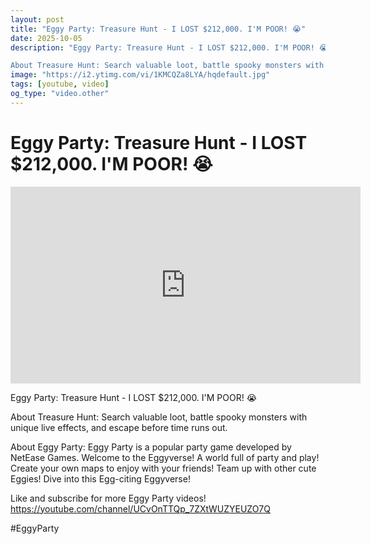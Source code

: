 ```yaml
---
layout: post
title: "Eggy Party: Treasure Hunt - I LOST $212,000. I'M POOR! 😭"
date: 2025-10-05
description: "Eggy Party: Treasure Hunt - I LOST $212,000. I'M POOR! 😭

About Treasure Hunt: Search valuable loot, battle spooky monsters with unique live effects, an..."
image: "https://i2.ytimg.com/vi/1KMCQZa8LYA/hqdefault.jpg"
tags: [youtube, video]
og_type: "video.other"
---
```


<script type="application/ld+json">
{
  "@context": "http://schema.org",
  "@type": "VideoObject",
  "name": "Eggy Party: Treasure Hunt - I LOST $212,000. I'M POOR! \ud83d\ude2d",
  "description": "Eggy Party: Treasure Hunt - I LOST $212,000. I'M POOR! \ud83d\ude2d\n\nAbout Treasure Hunt: Search valuable loot, battle spooky monsters with unique live effects, and escape before time runs out. \n\nAbout Eggy Party: Eggy Party is a popular party game developed by NetEase Games. Welcome to the Eggyverse! A world full of party and play! Create your own maps to enjoy with your friends! Team up with other cute Eggies! Dive into this Egg-citing Eggyverse!\n\nLike and subscribe for more Eggy Party videos! https://youtube.com/channel/UCvOnTTQp_7ZXtWUZYEUZO7Q \n\n#EggyParty",
  "thumbnailUrl": "https://i2.ytimg.com/vi/1KMCQZa8LYA/hqdefault.jpg",
  "uploadDate": "2025-10-05T03:37:34",
  "embedUrl": "https://www.youtube.com/embed/1KMCQZa8LYA",
  "publisher": {
    "@type": "Person",
    "name": "Celo Zaga"
  },
  "mainEntityOfPage": {
    "@type": "WebPage",
    "@id": "https://celozaga.github.io/2025/10/05/eggy-party:-treasure-hunt---i-lost-$212,000.-i'm-poor!-\ud83d\ude2d-1KMCQZa8LYA.html"
  },
  "duration": "PT0M0S"
}
</script>

<script type="application/ld+json">
{
  "@context": "http://schema.org",
  "@type": "BlogPosting",
  "headline": "Eggy Party: Treasure Hunt - I LOST $212,000. I'M POOR! \ud83d\ude2d",
  "image": "https://i2.ytimg.com/vi/1KMCQZa8LYA/hqdefault.jpg",
  "publisher": {
    "@type": "Person",
    "name": "Celo Zaga"
  },
  "url": "https://celozaga.github.io/2025/10/05/eggy-party:-treasure-hunt---i-lost-$212,000.-i'm-poor!-\ud83d\ude2d-1KMCQZa8LYA.html",
  "datePublished": "2025-10-05T03:37:34",
  "dateCreated": "2025-10-05T03:37:34",
  "dateModified": "2025-10-05T03:37:34",
  "description": "Eggy Party: Treasure Hunt - I LOST $212,000. I'M POOR! \ud83d\ude2d\n\nAbout Treasure Hunt: Search valuable loot, battle spooky monsters with unique live effects, an...",
  "author": {
    "@type": "Person",
    "name": "Celo Zaga"
  },
  "mainEntityOfPage": {
    "@type": "WebPage",
    "@id": "https://celozaga.github.io/2025/10/05/eggy-party:-treasure-hunt---i-lost-$212,000.-i'm-poor!-\ud83d\ude2d-1KMCQZa8LYA.html"
  }
}
</script>

<h1 class="youtube-post-title">Eggy Party: Treasure Hunt - I LOST $212,000. I'M POOR! 😭</h1>

<iframe width="560" height="315" src="https://www.youtube.com/embed/1KMCQZa8LYA" class="youtube-post-embed" frameborder="0" allowfullscreen></iframe>

<p class="youtube-post-description">Eggy Party: Treasure Hunt - I LOST $212,000. I'M POOR! 😭

About Treasure Hunt: Search valuable loot, battle spooky monsters with unique live effects, and escape before time runs out. 

About Eggy Party: Eggy Party is a popular party game developed by NetEase Games. Welcome to the Eggyverse! A world full of party and play! Create your own maps to enjoy with your friends! Team up with other cute Eggies! Dive into this Egg-citing Eggyverse!

Like and subscribe for more Eggy Party videos! https://youtube.com/channel/UCvOnTTQp_7ZXtWUZYEUZO7Q 

#EggyParty</p>
